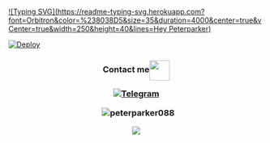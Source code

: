 [![Typing SVG](https://readme-typing-svg.herokuapp.com?font=Orbitron&color=%238038D5&size=35&duration=4000&center=true&vCenter=true&width=250&height=40&lines=Hey Peterparker)](https://git.io/typing-svg) &nbsp;&nbsp;


[![Deploy](https://telegra.ph/file/5f93b03f6050037f109d9.jpg)](https://t.me/PeterParkerspide)


<h3 align="center">Contact me<img align="center" <img src="https://raw.githubusercontent.com/MartinHeinz/MartinHeinz/master/wave.gif" width="40px">
<p align="center">
<a href="https://t.me/PeterParkerspide"><img title="Telegram" src="https://img.shields.io/badge/TELEGRAM-blue?style=for-the-badge&logo=telegram"></a>


<p align="center">&nbsp;
  <img align="center" src="https://github-readme-stats.vercel.app/api?username=peterparker088&show_icons=true&theme=midnight-purple" alt="peterparker088" /></p>
  <img src="https://github-readme-stats.vercel.app/api/top-langs/?username=peterparker088&layout=compact&theme=tokyonight" align="center">
  
